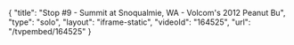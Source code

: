 {
    "title": "Stop #9 - Summit at Snoqualmie, WA - Volcom's 2012 Peanut Bu",
    "type": "solo",
    "layout": "iframe-static",
    "videoId": "164525",
    "url": "\/tvpembed\/164525"
}